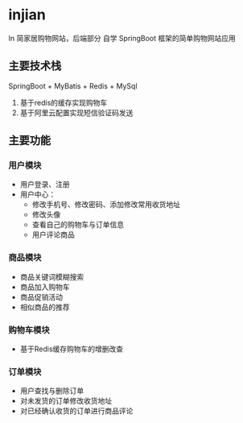 # injian
In 简家居购物网站，后端部分
自学 SpringBoot 框架的简单购物网站应用
## 主要技术栈
SpringBoot + MyBatis + Redis + MySql
1. 基于redis的缓存实现购物车
2. 基于阿里云配置实现短信验证码发送
## 主要功能
### 用户模块
* 用户登录、注册
* 用户中心：
  * 修改手机号、修改密码、添加修改常用收货地址
  * 修改头像
  * 查看自己的购物车与订单信息
  * 用户评论商品
### 商品模块
* 商品关键词模糊搜索
* 商品加入购物车
* 商品促销活动
* 相似商品的推荐
### 购物车模块
* 基于Redis缓存购物车的增删改查
### 订单模块
* 用户查找与删除订单
* 对未发货的订单修改收货地址
* 对已经确认收货的订单进行商品评论
